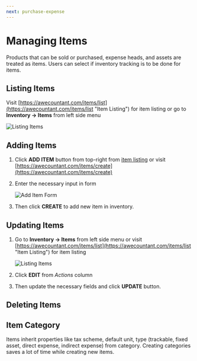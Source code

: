 ```yaml
---
next: purchase-expense
---
```


# Managing Items

Products that can be sold or purchased, expense heads, and assets are treated as items. Users can select if inventory tracking is to be done for items.

## Listing Items
Visit [https://awecountant.com/items/list](https://awecountant.com/items/list "Item Listing") for item listing or go to **Inventory → Items** from left side menu

   ![Listing Items](~@assets/img/guide/item_listing.jpg)

## Adding Items
1. Click **ADD ITEM** button from top-right from [item listing](#listing-items) or visit [https://awecountant.com/items/create](https://awecountant.com/items/create)

2. Enter the necessary input in form

	![Add Item Form](~@assets/img/guide/item_add_form.jpg)

3. Then click **CREATE** to add new item in inventory.

## Updating Items
1. Go to **Inventory → Items** from left side menu or visit [https://awecountant.com/items/list](https://awecountant.com/items/list "Item Listing") for item listing

	![Listing Items](~@assets/img/guide/item_listing.jpg)

2. Click **EDIT**  from *Actions* column

3. Then update the necessary fields and click **UPDATE** button. 

## Deleting Items

## Item Category

Items inherit properties like tax scheme, default unit, type (trackable, fixed asset, direct expense, indirect expense) from category. Creating categories saves a lot of time while creating new items.
